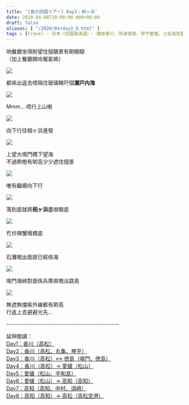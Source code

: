 ```yaml
---
title: '[食の四国ツアー] Day3：相ヶ浜'
date: 2020-04-08T10:09:00.000+08:00
draft: false
aliases: [ "/2020/04/day3_8.html" ]
tags : [travel - 日本（四国南海道）・ 讚岐香川、阿波徳島、伊予愛媛、土佐高知]
---
```


响餐廳坐得耐望住個靚景有啲眼瞓  
（加上餐廳開咗暖氣嘛）  

![](https://zejtla.ch.files.1drv.com/y4m9yNpIR1SXzxaIqZRkmZ6MtjftTznk-vxxc07Inc3IaSg3OO2MslV0NfZb8BNX5YU4HwQJW0oyS_Ye1bbPcjXlLp3avOSNzU1sBh2cah0G5QttvruJbIwl09-bj78NEY5uFtQ3wAejyHAgMuV_fkcM0DKG3ZgqqkXFrhKMc8ePDa0ltNa7jnrCD4WCkqfF34kdqRuiYoBRpqwMb18xMngVg?width=660&height=371&cropmode=none)

都係出返去唔隔住玻璃睇吓個**瀬戸内海**  

![](https://zejrla.ch.files.1drv.com/y4mYcdyvSaeEV3iNqdIOuvbYv5zrxHkMyDl43mO8RyLq3NssAKr84ShleSb5CNAP92lJgx9vO5G3HApCMnqh5ABWP4vZemRC22oHjCEnq7-W396sdhJHTzrv6W79K3I_UqVlRC01Ngmp9vAH9h530hdl9EaJ7oitJ0WNx3NoQqIVJDCnyFB6_1qxzG7QcfaJ-7xZmwMSdkhWqKkKawOK2zADg?width=660&height=372&cropmode=none)

Mmm... 唔行上山喇  

![](https://zejqla.ch.files.1drv.com/y4mtBwhtOzAWBe84ht0GFrodjnc0jG_yUVlrPDwqYHcP8wJdh1Z8_X1aZg4YDsuRuAeS93tnAL2Q-ga0SQ0ukaT-EYOpJG-yI792vJIqvz03gAjuwvZpUWe5nJFqpTYgY184nfnszxbiT4DNHl44y2AigGznK0Dg3ha3lelpE12HaiprDCqtisY8CjdOOXXU2VMZXxbHXXzHjNM3IFpuhvprw?width=660&height=372&cropmode=none)

向下行往相ヶ浜進發  

![](https://zejola.ch.files.1drv.com/y4m5H3zhwYkBuz2MxyhSwImrs9xKEtVUPzx_O5LM_6aEUbT6tcacgyJzG7S0zB9kufaY8p9MvV_Ha3HaIiMfJxt03XS2dBzyf5WkHe3AUF-dCG_ozR85pmXjiFQggURFHqWgxjrJUuBftaU1rOdj8VW9nKf_ejFpdXcw5qLsx3hwyXhwCFBLliFsN6fIXrZ_Pjmq4PaIQ2JX5mK7A3okpUrgQ?width=660&height=372&cropmode=none)

上望大鳴門橋下望海  
不過啲樹有啲高少少遮住個景  

![](https://zejnla.ch.files.1drv.com/y4mc2AU5e3G35TrRL9RJvE4FHXDf8uOB1cM4AJXuUeMOeQEUWxAH_tSC1Pb5txLZuFCGSWBS9zSRMmodlVohLUaZJ_PvL719Y9XIW141UaLtGkiN_e4BxM4a6zJ81RQW4xvFgwOkLR9lnwE5cyosnikGVtiRabPMrndO8D8EH33z8YAQgZDPet-LQx5KNtvgSjyr6tKGKOPMm-GJMnqeNJv7g?width=660&height=372&cropmode=none)

唯有繼續向下行  

![](https://zojwla.ch.files.1drv.com/y4mwgDOGi3nXt6ObboPbhwwRGP_mXLvxqGqQa9dnJz-E8uuN26200zSm3doxtq_PotgltzaG4elD_aTUc8HeLoHLu0A3UufRf45-it8J-0sdTDTTkP8NDzgd9YZYqXP-as3qImzRvfY67mwV2B5P8a8KodHUqPOsljWhcqGZ19hwpgeI-pse7vr92Sru5Klt0pKadNggJ5TLZTofMdfXmUJNA?width=660&height=372&cropmode=none)

落到底就將**相ヶ浜**盡收眼底  

![](https://zojula.ch.files.1drv.com/y4md10dxMblVuumAceSVRXBWy8l9iHCtme_TXKzkN3Fg38DJXqi2IaAh1yJMQ5zyX9Wlz5-bGpjmyhvBaLvW52PRpO6RxWzTyET1JcNflEkkXO-e1ajqrkVrcDXZ07gks-_tUY3VbrG9xq6TaMQHhAVuqsK8DvJWTpHs6avCu3P_cE9S71tW6PdIHlBDNH5syW7klGQNV_EXq7Sy_5Qjvpdpg?width=372&height=660&cropmode=none)

冇炒辣蟹嘅橋底  

![](https://zojtla.ch.files.1drv.com/y4mzlta7g2eRjr4Di6cOPSpnh1RbqU2RjjaxxuUdQAMozk-MetekEBx-DPsvOI3-ub3WKnawNTzCXP3TJOmte0egFd_Xf8xjpRgaxzFyh1ddc9Aez56OQ29FnKhcYQmBkGUDGOX76MNBHmcYWYa9S-hWJhqCEZJIkLLBaTC1gVKMT-XJpBTNtpMMmILtK_nDDG70dsszFWngNx3jlwjbb1Xtw?width=660&height=372&cropmode=none)

石灘嘅出面就已經係海  

![](https://zojqla.ch.files.1drv.com/y4ml9caAuLRRjmGFGMtmE-p4hgHABI3iro_UQOs1eQcH1wgOGaN5W2-7o-DcG9SOjgRmWXO6606rNYwl62QMNeHD9yKYj32ErdYR0L1U5QXYZ6i4Pcgz_9lcaRkm7IM4bav7BMOhvfd72nGLMJb6mWv9jR1jJBY-sIaqUI9dCND_m6SynCpMYaZAuQyg6JMASE3ga2_N3akZgjlNXU3LVtZlQ?width=660&height=372&cropmode=none)

鳴門海峽對面係兵庫県嘅淡路島  

![](/images/shikoku3c.jpg)

無遮無擋紫外線都有啲高  
行返上去避避光先...  
  
  
\-----------------------------------------------  
  
延伸閱讀：  
[Day1：香川（高松）](https://www.hidie.net/2017/08/day1.html)  
[Day2：香川（高松、丸亀、琴平）](https://www.hidie.net/2017/08/day2.html)  
[Day3：香川（高松）↔ 徳島（鳴門、徳島）](https://www.hidie.net/2017/08/day3.html)  
[Day4：香川（高松）→ 愛媛（松山）](https://www.hidie.net/2017/08/day4.html)  
[Day5：愛媛（松山、宇和島）](https://www.hidie.net/2017/08/day5.html)  
[Day6：愛媛（松山）→ 高知（高知）](https://www.hidie.net/2017/08/day6.html)  
[Day7：高知（高知、中村、須崎）](https://www.hidie.net/2017/08/day7.html)  
[Day8：高知（高知）→ 高松（高松空港）](https://www.hidie.net/2017/08/day8.html)